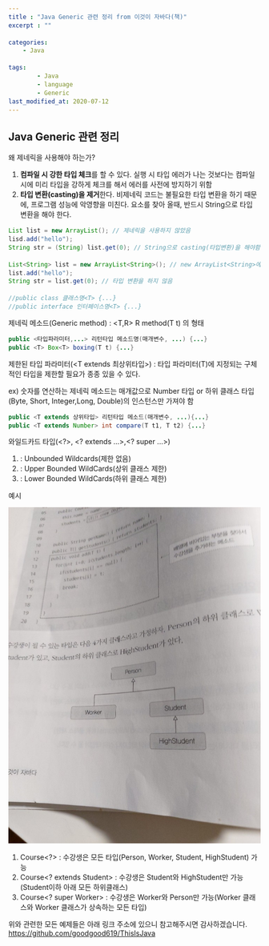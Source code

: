 ```yaml
---
title : "Java Generic 관련 정리 from 이것이 자바다(책)"
excerpt : ""

categories:
    - Java

tags:
        - Java
        - language
        - Generic
last_modified_at: 2020-07-12
---
```


## Java Generic 관련 정리

왜 제네릭을 사용해야 하는가? 

1. **컴파일 시 강한 타입 체크**를 할 수 있다. 실행 시 타입 에러가 나는 것보다는 컴파일 시에 미리 타입을 강하게 체크를 해서 에러를 사전에 방지하기 위함
2. **타입 변환(casting)을 제거**한다. 비제네릭 코드는 불필요한 타입 변환을 하기 때문에, 프로그램 성능에 악영향을 미친다. 요소를 찾아 올때, 반드시 String으로 타입 변환을 해야 한다.

```java
List list = new ArrayList(); // 제네릭을 사용하지 않았음 
lisd.add("hello");
String str = (String) list.get(0); // String으로 casting(타입변환)을 해야함

List<String> list = new ArrayList<String>(); // new ArrayList<String>에서 String은 생략 가능하다. List<String>으로 부터 추론이 가능하기 때문에, 컴파일러가 자동으로 인식해줌
list.add("hello");
String str = list.get(0); // 타입 변환을 하지 않음

//public class 클래스명<T> {...}
//public interface 인터페이스명<T> {...}
```

제네릭 메소드(Generic method) : <T,R> R method(T t) 의 형태

```java
public <타입파라미터,...> 리턴타입 메소드명(매개변수, ...) {...}
public <T> Box<T> boxing(T t) {...}
```

제한된 타입 파라미터(<T extends 최상위타입>) : 타입 파라미터(T)에 지정되는 구체적인 타입을 제한할 필요가 종종 있을 수 있다.

ex) 숫자를 연산하는 제네릭 메소드는 매개값으로 Number 타입 or 하위 클래스 타입(Byte, Short, Integer,Long, Double)의 인스턴스만 가져야 함

```java
public <T extends 상위타입> 리턴타입 메소드(매개변수, ...){...}
public <T extends Number> int compare(T t1, T t2) {...}
```

와일드카드 타입(<?>, <? extends ...>,<? super ...>)

1. <?> : Unbounded Wildcards(제한 없음)
2. <? extends 상위타입> : Upper Bounded WildCards(상위 클래스 제한)
3. <? super 하위타입> : Lower Bounded WildCards(하위 클래스 제한)

예시

![Generic](/assets/Generic.png)

1. Course<?> : 수강생은 모든 타입(Person, Worker, Student, HighStudent) 가능
2. Course<? extends Student> : 수강생은 Student와 HighStudent만 가능(Student이하 아래 모든 하위클래스)
3. Course<? super Worker> : 수강생은 Worker와 Person만 가능(Worker 클래스와 Worker 클래스가 상속하는 모든 타입)

위와 관련한 모든 예제들은 아래 링크 주소에 있으니 참고해주시면 감사하겠습니다.  
<https://github.com/goodgood619/ThisIsJava>